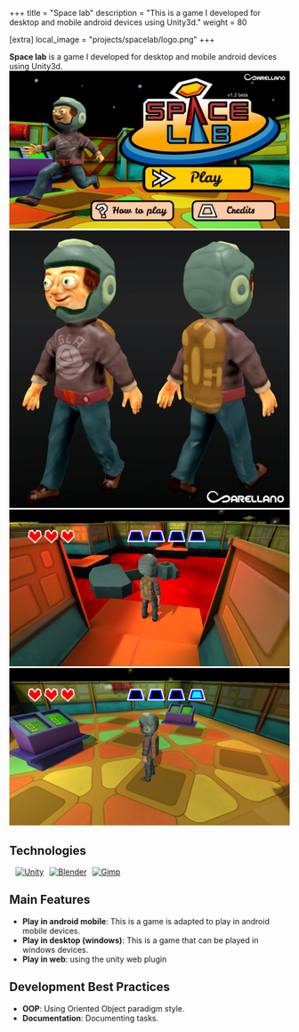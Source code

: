+++
title = "Space lab"
description = "This is a game I developed for desktop and mobile android devices using Unity3d."
weight = 80

[extra]
local_image = "projects/spacelab/logo.png"
+++

**Space lab** is a game I developed for desktop and mobile android devices using Unity3d.
![Space lab 1](./screenshot1.jpg)
![Space lab 2](./screenshot2.jpg)
![Space lab 3](./screenshot3.jpg)
![Space lab 4](./screenshot4.jpg)

## Technologies

<div style="display: flex; flex-wrap: wrap; gap: 10px; margin: .8em">
    <a href="https://unity.com">
        <img src="https://img.shields.io/badge/Unity-FFFFFF?style=flat&logo=Unity&logoColor=black" alt="Unity">
    </a>
    <a href="https://www.blender.org">
        <img src="https://img.shields.io/badge/Blender-F57900?style=flat&logo=Blender&logoColor=white" alt="Blender">
    </a>
    <a href="https://www.gimp.org">
        <img src="https://img.shields.io/badge/Gimp-657D8B?style=flat&logo=Gimp&logoColor=white" alt="Gimp">
    </a>
</div>

## Main Features

- **Play in android mobile**: This is a game is adapted to play in android mobile devices.
- **Play in desktop (windows)**: This is a game that can be played in windows devices.
- **Play in web**: using the unity web plugin

## Development Best Practices

- **OOP**: Using Oriented Object paradigm style.
- **Documentation**: Documenting tasks.
